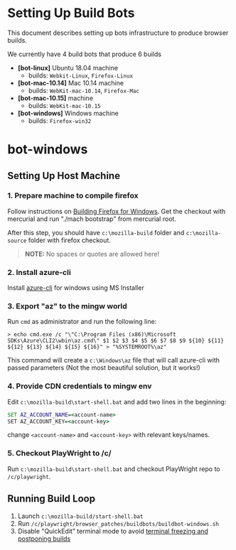 # Setting Up Build Bots

This document describes setting up bots infrastructure to produce
browser builds.

We currently have 4 build bots that produce 6 builds
- **[bot-linux]** Ubuntu 18.04 machine
    - builds: `Webkit-Linux`, `Firefox-Linux`
- **[bot-mac-10.14]** Mac 10.14 machine
    - builds: `WebKit-mac-10.14`, `Firefox-Mac`
- **[bot-mac-10.15]** machine
    - builds: `WebKit-mac-10.15`
- **[bot-windows]** Windows machine
    - builds: `Firefox-win32`

# bot-windows

## Setting Up Host Machine

### 1. Prepare machine to compile firefox

Follow instructions on [Building Firefox for Windows](https://developer.mozilla.org/en-US/docs/Mozilla/Developer_guide/Build_Instructions/Windows_Prerequisites). Get the checkout with mercurial and run "./mach bootstrap" from mercurial root.

After this step, you should have `c:\mozilla-build` folder
and `c:\mozilla-source` folder with firefox checkout.

> **NOTE:** No spaces or quotes are allowed here!

### 2. Install azure-cli

Install [azure-cli](https://docs.microsoft.com/en-us/cli/azure/install-azure-cli-windows?view=azure-cli-latest) for windows using MS Installer

### 3. Export "az" to the mingw world

Run `cmd` as administrator and run the following line:

```
> echo cmd.exe /c "\"C:\Program Files (x86)\Microsoft SDKs\Azure\CLI2\wbin\az.cmd\" $1 $2 $3 $4 $5 $6 $7 $8 $9 ${10} ${11} ${12} ${13} ${14} ${15} ${16}" > "%SYSTEMROOT%\az"
```

This command will create a `c:\Windows\az` file that will call azure-cli with passed parameters (Not the most beautiful solution, but it works!)


### 4. Provide CDN credentials to mingw env

Edit `c:\mozilla-build\start-shell.bat` and add two lines in the beginning:

```bat
SET AZ_ACCOUNT_NAME=<account-name>
SET AZ_ACCOUNT_KEY=<account-key>
```

change `<account-name>` and `<account-key>` with relevant keys/names.

### 5. Checkout PlayWright to /c/

Run `c:\mozilla-build\start-shell.bat` and checkout PlayWright repo to `/c/playwright`.

## Running Build Loop

1. Launch `c:\mozilla-build/start-shell.bat`
2. Run `/c/playwright/browser_patches/buildbots/buildbot-windows.sh`
3. Disable "QuickEdit" terminal mode to avoid [terminal freezing and postponing builds](https://stackoverflow.com/questions/33883530/why-is-my-command-prompt-freezing-on-windows-10)
